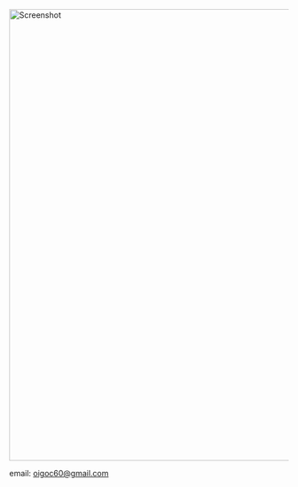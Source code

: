 

<img width="813"  alt="Screenshot" src="https://user-images.githubusercontent.com/83244477/225281485-7f5a5cb2-68cb-4bbe-9b6e-2691c3716bad.png">

email: oigoc60@gmail.com
